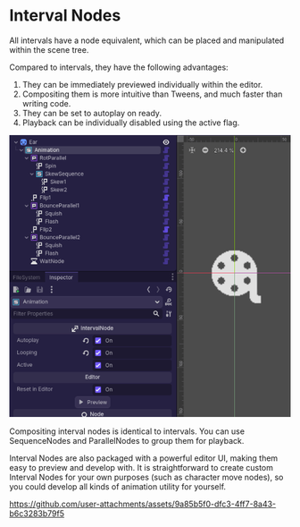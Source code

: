 # Interval Nodes

All intervals have a node equivalent, which can be placed and manipulated within the scene tree.

Compared to intervals, they have the following advantages:
1. They can be immediately previewed individually within the editor.
2. Compositing them is more intuitive than Tweens, and much faster than writing code.
3. They can be set to autoplay on ready.
4. Playback can be individually disabled using the active flag.

![video](https://github.com/dog-on-moon/moon-interval/blob/main/docs/images/nodes.gif)

Compositing interval nodes is identical to intervals.
You can use SequenceNodes and ParallelNodes to group them for playback.

Interval Nodes are also packaged with a powerful editor UI, making them easy to preview and develop with.
It is straightforward to create custom Interval Nodes for your own purposes (such as character move nodes),
so you could develop all kinds of animation utility for yourself.

https://github.com/user-attachments/assets/9a85b5f0-dfc3-4ff7-8a43-b6c3283b79f5
